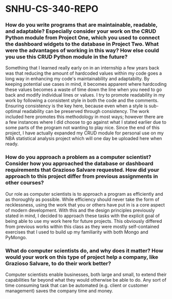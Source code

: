 # SNHU-CS-340-REPO

### How do you write programs that are maintainable, readable, and adaptable? Especially consider your work on the CRUD Python module from Project One, which you used to connect the dashboard widgets to the database in Project Two. What were the advantages of working in this way? How else could you use this CRUD Python module in the future?

Something that I learned really early on in an internship a few years back was that reducing the amount of hardcoded values within my code goes a long way in enhancing my code's maintainability and adaptabilty. By keeping potential use cases in mind, it becomes apparent where hardcoding these values becomes a waste of time down the line when you need to go back and modify individual lines or values. I try to promote readability in my work by following a consistent style in both the code and the comments. Ensuring consistency is the key here, because even when a style is sub-optimal readability can be preserved through consistency. The work included here promotes this methodology in most ways; however there are a few instances where I did choose to go against what I stated earlier due to some parts of the program not wanting to play nice. Since the end of this project, I have actually expanded my CRUD module for personal use on my NBA statistical analysis project which will one day be uploaded here when ready. 
    
### How do you approach a problem as a computer scientist? Consider how you approached the database or dashboard requirements that Grazioso Salvare requested. How did your approach to this project differ from previous assignments in other courses? 

Our role as computer scientists is to approach a program as efficiently and as thoroughly as possible. While efficiency should never take the form of recklessness, using the work that you or others have put in is a core aspect of modern development. With this and the design principles previously stated in mind, I decided to approach these tasks with the explicit goal of being able to use my work here for future projects. This obviously differed from previous works within this class as they were mostly self-contained exercises that I used to build up my familiarity with both Mongo and PyMongo.
    
### What do computer scientists do, and why does it matter? How would your work on this type of project help a company, like Grazioso Salvare, to do their work better?

Computer scientists enable businesses, both large and small, to extend their capabilities far beyond what they would otherwise be able to do. Any sort of time consuming task that can be automated (e.g. client or customer management) saves the company time and money. 
